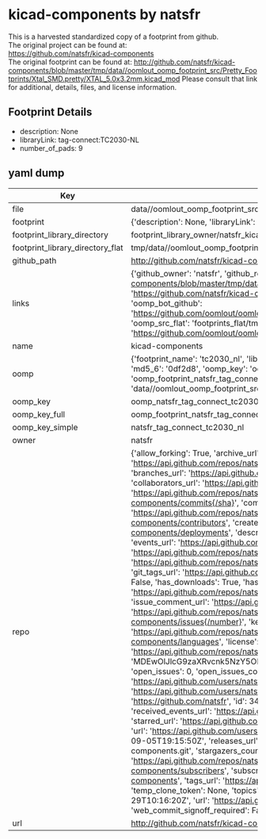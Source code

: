 # kicad-components by natsfr  
This is a harvested standardized copy of a footprint from github.  
The original project can be found at:  
https://github.com/natsfr/kicad-components  
The original footprint can be found at:
http://github.com/natsfr/kicad-components/blob/master/tmp/data//oomlout_oomp_footprint_src/Pretty_Footprints/Xtal_SMD.pretty/XTAL_5.0x3.2mm.kicad_mod
Please consult that link for additional, details, files, and license information.  
## Footprint Details
* description: None  
* libraryLink: tag-connect:TC2030-NL  
* number_of_pads: 9  
## yaml dump  
| Key | Value |  
| --- | --- |  
| file | data//oomlout_oomp_footprint_src/kicad-components/Pretty_Footprints/Tag-Connect.pretty/TC2030-NL.kicad_mod |  
| footprint | {'description': None, 'libraryLink': 'tag-connect:TC2030-NL', 'number_of_pads': 9} |  
| footprint_library_directory | footprint_library_owner/natsfr_kicad-components |  
| footprint_library_directory_flat | tmp/data//oomlout_oomp_footprint_src/footprints_flat/natsfr_tag_connect_tc2030_nl/working |  
| github_path | http://github.com/natsfr/kicad-components/blob/master/tmp/data//oomlout_oomp_footprint_src/Pretty_Footprints/Tag-Connect.pretty/TC2030-NL.kicad_mod |  
| links | {'github_owner': 'natsfr', 'github_repo_name': 'kicad-components', 'github_src': 'http://github.com/natsfr/kicad-components/blob/master/tmp/data//oomlout_oomp_footprint_src/Pretty_Footprints/Xtal_SMD.pretty/XTAL_5.0x3.2mm.kicad_mod', 'github_src_repo': 'https://github.com/natsfr/kicad-components', 'oomp_bot': 'tmp/data//oomlout_oomp_footprint_src/footprints/natsfr_tag_connect_tc2030_nl/working', 'oomp_bot_github': 'https://github.com/oomlout/oomlout_oomp_footprint_bot/tree/main/tmp/data//oomlout_oomp_footprint_src/footprints/natsfr_tag_connect_tc2030_nl/working', 'oomp_src_flat': 'footprints_flat/tmp/data//oomlout_oomp_footprint_src/footprints_flat/natsfr_tag_connect_tc2030_nl/working', 'oomp_src_flat_github': 'https://github.com/oomlout/oomlout_oomp_footprint_src/tree/main/tmp/data//oomlout_oomp_footprint_src/footprints_flat/natsfr_tag_connect_tc2030_nl/working'} |  
| name | kicad-components |  
| oomp | {'footprint_name': 'tc2030_nl', 'library_name': 'tag_connect', 'md5': '0df2d872df7ddd770c89b2ca1b3780f3', 'md5_10': '0df2d872df', 'md5_5': '0df2d', 'md5_6': '0df2d8', 'oomp_key': 'oomp_natsfr_tag_connect_tc2030_nl', 'oomp_key_extra': 'oomp_footprint_natsfr_tag_connect_tc2030_nl', 'oomp_key_full': 'oomp_footprint_natsfr_tag_connect_tc2030_nl_0df2d8', 'oomp_key_simple': 'natsfr_tag_connect_tc2030_nl', 'original_filename': 'data//oomlout_oomp_footprint_src/kicad-components/Pretty_Footprints/Tag-Connect.pretty/TC2030-NL.kicad_mod', 'owner_name': 'natsfr'} |  
| oomp_key | oomp_natsfr_tag_connect_tc2030_nl |  
| oomp_key_full | oomp_footprint_natsfr_tag_connect_tc2030_nl |  
| oomp_key_simple | natsfr_tag_connect_tc2030_nl |  
| owner | natsfr |  
| repo | {'allow_forking': True, 'archive_url': 'https://api.github.com/repos/natsfr/kicad-components/{archive_format}{/ref}', 'archived': False, 'assignees_url': 'https://api.github.com/repos/natsfr/kicad-components/assignees{/user}', 'blobs_url': 'https://api.github.com/repos/natsfr/kicad-components/git/blobs{/sha}', 'branches_url': 'https://api.github.com/repos/natsfr/kicad-components/branches{/branch}', 'clone_url': 'https://github.com/natsfr/kicad-components.git', 'collaborators_url': 'https://api.github.com/repos/natsfr/kicad-components/collaborators{/collaborator}', 'comments_url': 'https://api.github.com/repos/natsfr/kicad-components/comments{/number}', 'commits_url': 'https://api.github.com/repos/natsfr/kicad-components/commits{/sha}', 'compare_url': 'https://api.github.com/repos/natsfr/kicad-components/compare/{base}...{head}', 'contents_url': 'https://api.github.com/repos/natsfr/kicad-components/contents/{+path}', 'contributors_url': 'https://api.github.com/repos/natsfr/kicad-components/contributors', 'created_at': '2010-10-10T20:07:48Z', 'default_branch': 'master', 'deployments_url': 'https://api.github.com/repos/natsfr/kicad-components/deployments', 'description': None, 'disabled': False, 'downloads_url': 'https://api.github.com/repos/natsfr/kicad-components/downloads', 'events_url': 'https://api.github.com/repos/natsfr/kicad-components/events', 'fork': False, 'forks': 4, 'forks_count': 4, 'forks_url': 'https://api.github.com/repos/natsfr/kicad-components/forks', 'full_name': 'natsfr/kicad-components', 'git_commits_url': 'https://api.github.com/repos/natsfr/kicad-components/git/commits{/sha}', 'git_refs_url': 'https://api.github.com/repos/natsfr/kicad-components/git/refs{/sha}', 'git_tags_url': 'https://api.github.com/repos/natsfr/kicad-components/git/tags{/sha}', 'git_url': 'git://github.com/natsfr/kicad-components.git', 'has_discussions': False, 'has_downloads': True, 'has_issues': True, 'has_pages': False, 'has_projects': True, 'has_wiki': True, 'homepage': '', 'hooks_url': 'https://api.github.com/repos/natsfr/kicad-components/hooks', 'html_url': 'https://github.com/natsfr/kicad-components', 'id': 976987, 'is_template': False, 'issue_comment_url': 'https://api.github.com/repos/natsfr/kicad-components/issues/comments{/number}', 'issue_events_url': 'https://api.github.com/repos/natsfr/kicad-components/issues/events{/number}', 'issues_url': 'https://api.github.com/repos/natsfr/kicad-components/issues{/number}', 'keys_url': 'https://api.github.com/repos/natsfr/kicad-components/keys{/key_id}', 'labels_url': 'https://api.github.com/repos/natsfr/kicad-components/labels{/name}', 'language': 'Python', 'languages_url': 'https://api.github.com/repos/natsfr/kicad-components/languages', 'license': None, 'merges_url': 'https://api.github.com/repos/natsfr/kicad-components/merges', 'milestones_url': 'https://api.github.com/repos/natsfr/kicad-components/milestones{/number}', 'mirror_url': None, 'name': 'kicad-components', 'network_count': 4, 'node_id': 'MDEwOlJlcG9zaXRvcnk5NzY5ODc=', 'notifications_url': 'https://api.github.com/repos/natsfr/kicad-components/notifications{?since,all,participating}', 'open_issues': 0, 'open_issues_count': 0, 'owner': {'avatar_url': 'https://avatars.githubusercontent.com/u/347164?v=4', 'events_url': 'https://api.github.com/users/natsfr/events{/privacy}', 'followers_url': 'https://api.github.com/users/natsfr/followers', 'following_url': 'https://api.github.com/users/natsfr/following{/other_user}', 'gists_url': 'https://api.github.com/users/natsfr/gists{/gist_id}', 'gravatar_id': '', 'html_url': 'https://github.com/natsfr', 'id': 347164, 'login': 'natsfr', 'node_id': 'MDQ6VXNlcjM0NzE2NA==', 'organizations_url': 'https://api.github.com/users/natsfr/orgs', 'received_events_url': 'https://api.github.com/users/natsfr/received_events', 'repos_url': 'https://api.github.com/users/natsfr/repos', 'site_admin': False, 'starred_url': 'https://api.github.com/users/natsfr/starred{/owner}{/repo}', 'subscriptions_url': 'https://api.github.com/users/natsfr/subscriptions', 'type': 'User', 'url': 'https://api.github.com/users/natsfr'}, 'private': False, 'pulls_url': 'https://api.github.com/repos/natsfr/kicad-components/pulls{/number}', 'pushed_at': '2023-09-05T19:15:50Z', 'releases_url': 'https://api.github.com/repos/natsfr/kicad-components/releases{/id}', 'size': 22372, 'ssh_url': 'git@github.com:natsfr/kicad-components.git', 'stargazers_count': 9, 'stargazers_url': 'https://api.github.com/repos/natsfr/kicad-components/stargazers', 'statuses_url': 'https://api.github.com/repos/natsfr/kicad-components/statuses/{sha}', 'subscribers_count': 4, 'subscribers_url': 'https://api.github.com/repos/natsfr/kicad-components/subscribers', 'subscription_url': 'https://api.github.com/repos/natsfr/kicad-components/subscription', 'svn_url': 'https://github.com/natsfr/kicad-components', 'tags_url': 'https://api.github.com/repos/natsfr/kicad-components/tags', 'teams_url': 'https://api.github.com/repos/natsfr/kicad-components/teams', 'temp_clone_token': None, 'topics': [], 'trees_url': 'https://api.github.com/repos/natsfr/kicad-components/git/trees{/sha}', 'updated_at': '2023-04-29T10:16:20Z', 'url': 'https://api.github.com/repos/natsfr/kicad-components', 'visibility': 'public', 'watchers': 9, 'watchers_count': 9, 'web_commit_signoff_required': False} |  
| url | http://github.com/natsfr/kicad-components |  

